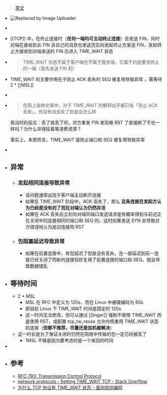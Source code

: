 
> [原文](https://notes.singee.me/#/page/%E4%BB%80%E4%B9%88%E6%98%AF%20time_wait%20%E7%8A%B6%E6%80%81%EF%BC%8C%E4%B8%BA%E4%BB%80%E4%B9%88%E9%9C%80%E8%A6%81%20time_wait%20%E7%8A%B6%E6%80%81%EF%BC%9F%E6%97%B6%E9%97%B4%E6%98%AF%E5%A4%9A%E4%B9%85%EF%BC%8C%E4%B8%BA%E4%BB%80%E4%B9%88%EF%BC%9F)

- ![Replaced by Image Uploader](https://vip2.loli.io/2022/08/08/aw5coTdSxhbDQCs.png)  
-  
- [[TCP]] 中，在终止连接时（**任何一端均可主动终止连接**）会发送 FIN，同时对端在接收到此 FIN 且自己的消息也发送完后向发起终止方发送 FIN，发起终止方接收到对端发送的 FIN 后进入 TIME_WAIT 状态  
-  
  > TIME_WAIT 状态不属于客户端也不属于服务端，它属于的是要求终止的一端（首先发送 FIN 的）  

- TIME_WAIT 的主要作用在于防止 ACK 丢失时 SEQ 被复用导致异常 ，需等待 2 * [[MSL]]  
-  
-  
  > 在网上各种文章中，对于 TIME_WAIT 的解释似乎都只有「防止 ACK 丢失」，但没有说丢失了到底会怎么样  
    
  我当时的反应：丢了就丢了呗，对方重发 FIN 发现被 RST 了直接断了不也一样吗？为什么非得挂着等浪费资源？  
    
  事实上，本质而言，TIME_WAIT 是防止端口和 SEQ 被复用导致异常  

-  
- ## 异常  
	- ### 发起相同连接导致异常  
		- 该问题通常出现于客户端主动断开连接  
		- 如果在 TIME_WAIT 阶段中，ACK 丢失了，那么 **这条连接在发起方认为已经是没有的了而在对端认为仍然存活**  
		- 如果在 ACK 丢失后立刻向对端同端口发送请求是有概率得到与前述正在关闭中的连接相同的端口和 SEQ 的，这时如果发送 SYN 会导致对方错误地认为是旧连接而 RST  
	- ### 包阻塞延迟导致异常  
		- 如果在前置连接中，有包延迟了但是没有丢失，且一直延迟到前一连接已经关闭了而新的连接恰好复用了前置连接的端口和 SEQ，就会导致数据错乱  
- ## 等待时间  
	- 2 * MSL  
		- MSL 在 RFC 中定义为 120s，而在 Linux 中被硬编码为 60s  
		- 即目前 Linux 下 TIME_WAIT 时间是固定的 120s  
		- 这一时间无法修改，但可以通过 [[linger]] 强制不使用 TIME_WAIT 而是使用 RST，或配置 tcp_tw_reuse 允许内核重用 TIME_WAIT 状态的连接（**但都不推荐，尽量还是加机器解决**）  
	- 这一时长是为了保证关闭时仍然在网络中传输的包一定已经被丢了  
		- 1MSL 不够是因为要考虑的是一个来回的时间  
-  
- ## 参考  
	- [RFC 793: Transmission Control Protocol](https://www.rfc-editor.org/rfc/rfc793.html#section-3.5)  
	- [network protocols - Setting TIME_WAIT TCP - Stack Overflow](https://stackoverflow.com/questions/337115/setting-time-wait-tcp)  
	- [为什么 TCP 协议有 TIME_WAIT 状态 - 面向信仰编程](https://draveness.me/whys-the-design-tcp-time-wait/#fn:5)  
